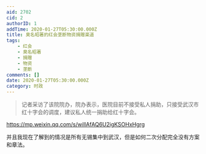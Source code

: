 ```yaml
---
aid: 2702
cid: 2
authorID: 1
addTime: 2020-01-27T05:30:00.000Z
title: 臭名昭著的红会垄断物资捐赠渠道
tags:
    - 红会
    - 臭名昭著
    - 捐赠
    - 物资
    - 垄断
comments: []
date: 2020-01-27T05:30:00.000Z
category: 时政
---
```


> 记者采访了该院院办，院办表示，医院目前不接受私人捐助，只接受武汉市红十字会的调度，建议私人统一捐助给红十字会。

https://mp.weixin.qq.com/s/willAfAQ6U2igKSOHxHgrg

并且我现在了解到的情况是所有无锡集中到武汉，但是如何二次分配完全没有方案和章法。
